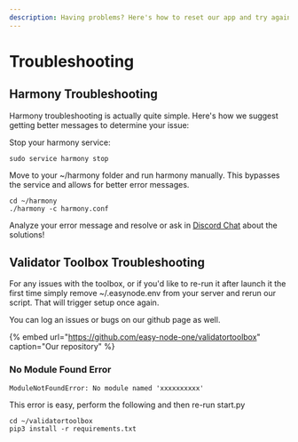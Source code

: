 ```yaml
---
description: Having problems? Here's how to reset our app and try again!
---
```


# Troubleshooting

## Harmony Troubleshooting

Harmony troubleshooting is actually quite simple. Here's how we suggest getting better messages to determine your issue:

Stop your harmony service:

```text
sudo service harmony stop
```

Move to your ~/harmony folder and run harmony manually. This bypasses the service and allows for better error messages.

```text
cd ~/harmony
./harmony -c harmony.conf
```

Analyze your error message and resolve or ask in [Discord Chat](https://discord.gg/babnYCEZ7Q) about the solutions!

## Validator Toolbox Troubleshooting

For any issues with the toolbox, or if you'd like to re-run it after launch it the first time simply remove ~/.easynode.env from your server and rerun our script. That will trigger setup once again.

You can log an issues or bugs on our github page as well.

{% embed url="https://github.com/easy-node-one/validatortoolbox" caption="Our repository" %}

### No Module Found Error

```text
ModuleNotFoundError: No module named 'xxxxxxxxxx'
```

This error is easy, perform the following and then re-run start.py

```text
cd ~/validatortoolbox
pip3 install -r requirements.txt
```

